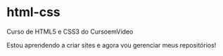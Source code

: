 # html-css
Curso de HTML5 e CSS3 do CursoemVideo 

Estou aprendendo a criar sites e agora vou gerenciar meus repositórios! 
